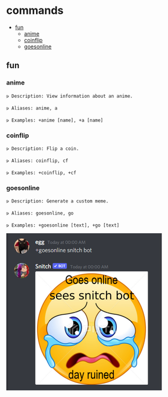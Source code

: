 # commands
- [fun](#fun)
  * [anime](#anime)
  * [coinflip](#coinflip)
  * [goesonline](#goesonline)



## fun

### anime
```
⪩ Description: View information about an anime.

⪩ Aliases: anime, a

⪩ Examples: +anime [name], +a [name]
```

### coinflip
```
⪩ Description: Flip a coin.

⪩ Aliases: coinflip, cf

⪩ Examples: +coinflip, +cf
```

### goesonline
```
⪩ Description: Generate a custom meme.

⪩ Aliases: goesonline, go

⪩ Examples: +goesonline [text], +go [text]
```
![goesonline example](/assets/goesonline.png)
